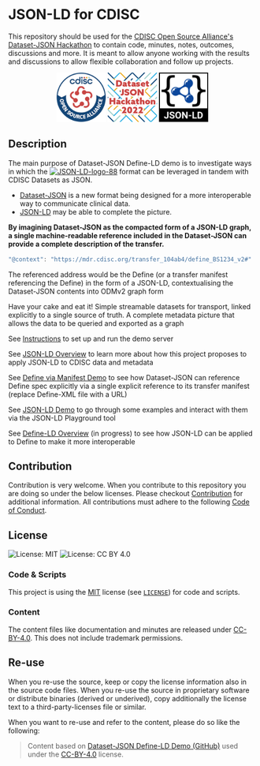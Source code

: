 #  JSON-LD for CDISC

This repository should be used for the [CDISC Open Source Alliance's Dataset-JSON Hackathon](https://wiki.cdisc.org/display/DSJSONHACK) to contain code, minutes, notes, outcomes, discussions and more. It is meant to allow anyone working with the results and discussions to allow flexible collaboration and follow up projects.

<p align="middle">
    <img src="./images/cosa-logo.png" alt="CDISC Open Source Alliance logo" width="100"/>
    <img src="./images/ds-json-hackathon-logo.png" alt="Dataset-JSON Hackathon logo" width="100"/>
    <img src="./images/json-ld-logo.svg" alt="JSON-LD logo" width="100"/>
</p>

## Description
The main purpose of Dataset-JSON Define-LD demo is to investigate ways in which the 
<a href="https://json-ld.org/" title="JSON-LD"><img style="border:0px;" width="88" src="https://json-ld.org/images/json-ld-button-88.png" alt="JSON-LD-logo-88"/></a> format can be leveraged in tandem with CDISC Datasets as JSON.

* [Dataset-JSON](https://wiki.cdisc.org/display/DSJSONHACK) is a new format being designed for a more interoperable way to communicate clinical data. 
* [JSON-LD](https://www.w3.org/TR/json-ld11/) may be able to complete the picture. 

**By imagining Dataset-JSON as the compacted form of a JSON-LD graph, a single machine-readable reference included in the Dataset-JSON can provide a complete description of the transfer.**

```js
"@context": "https://mdr.cdisc.org/transfer_104ab4/define_BS1234_v2#"
```

The referenced address would be the Define (or a transfer manifest referencing the Define) in the form of a JSON-LD, contextualising the Dataset-JSON contents into ODMv2 graph form

Have your cake and eat it! Simple streamable datasets for transport, linked explicitly to a single source of truth. A complete metadata picture that allows the data to be queried and exported as a graph

See [Instructions](documents/instructions.md) to set up and run the demo server

See [JSON-LD Overview](documents/json-ld.md) to learn more about how this project proposes to apply JSON-LD to CDISC data and metadata

See [Define via Manifest Demo](manifest_demo.md) to see how Dataset-JSON can reference Define spec explicitly via a single explicit reference to its transfer manifest (replace Define-XML file with a URL)

See [JSON-LD Demo](documents/json-ld_demo.md) to go through some examples and interact with them via the JSON-LD Playground tool

See [Define-LD Overview](documents/define-ld.md) (in progress) to see how JSON-LD can be applied to Define to make it more interoperable

## Contribution

Contribution is very welcome. When you contribute to this repository you are doing so under the below licenses. Please checkout [Contribution](CONTRIBUTING.md) for additional information. All contributions must adhere to the following [Code of Conduct](CODE_OF_CONDUCT.md).

## License

![License: MIT](https://img.shields.io/badge/License-MIT-blue.svg) ![License: CC BY 4.0](https://img.shields.io/badge/License-CC_BY_4.0-blue.svg)

### Code & Scripts

This project is using the [MIT](http://www.opensource.org/licenses/MIT "The MIT License | Open Source Initiative") license (see [`LICENSE`](LICENSE)) for code and scripts.

### Content

The content files like documentation and minutes are released under [CC-BY-4.0](https://creativecommons.org/licenses/by/4.0/). This does not include trademark permissions.

## Re-use

When you re-use the source, keep or copy the license information also in the source code files. When you re-use the source in proprietary software or distribute binaries (derived or underived), copy additionally the license text to a third-party-licenses file or similar.

When you want to re-use and refer to the content, please do so like the following:

> Content based on [Dataset-JSON Define-LD Demo (GitHub)](https://github.com/TeMeta/Dataset-JSON_hackathon) used under the [CC-BY-4.0](https://creativecommons.org/licenses/by/4.0/) license.




